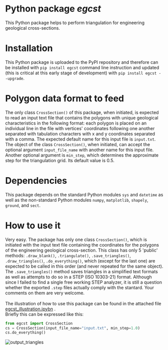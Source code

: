 # Python package _egcst_
This Python package helps to perform triangulation for engineering geological cross-sections.

# Installation
This Python package is uploaded to the PyPI repository and therefore can be installed with `pip install egcst` command line instruction and updated (this is critical at this early stage of development) with `pip install egcst --upgrade`.

# Polygon data format to feed
The only class `CrossSection()` of this package, when initiated, is expected to read an input text file that contains the polygons with unique geological characteristics in the following format: each polygon is placed on an individual line in the file with vertices' coordinates following one another separated with tabulation characters with x and y coordinates separated with a comma. The expected default name for this input file is `input.txt`. The object of the class `CrossSection()`, when initiated, can accept the optional argument `input_file_name` with another name for this input file. Another optional argument is `min_step`, which determines the approximate step for the triangulation grid. Its default value is 0.5.

# Dependencies
This package depends on the standard Python modules `sys` and `datetime` as well as the non-standard Python modules `numpy`, `matplotlib`, `shapely`, `ground`, and `sect`.

# How to use it
Very easy. The package has only one class `CrossSection()`, which is initiated with the input text file containing the coordinates for the polygons of the  engineering geological cross-section. This class has only 5 'public' methods: `.draw_blank()`, `.triangulate()`, `.save_triangles()`, `.draw_triangles()`, `.do_everything()`, which (except for the last one) are expected to be called in this order (and never repeated for the same object). The `.save_triangles()` method saves triangles in a simplified text formats as well as attempts to do so in a STEP (ISO 10303-21) format. Although since I failed to find a single free working STEP analyzer, it is still a question whether the exported `.step` files actually comply with the stantard. Your comments on them are very welcome. <br/><br/> The illustration of how to use this package can be found in the attached file [egcst_illustration.ipybn](https://github.com/yuryatin/egcst/blob/main/egcst_illustration.ipynb) .<br/> Briefly this can be expressed like this:
```python
from egcst import CrossSection
cs = CrossSection(input_file_name="input.txt", min_step=1.0)
cs.do_everything()
```
![output_triangles](https://github.com/yuryatin/egcst/assets/14263965/b549f8e7-071c-406c-b515-7ae984076e8f)

